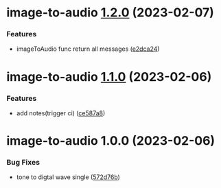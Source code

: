 # image-to-audio [1.2.0](https://github.com/hongfaqiu/image-to-audio/compare/image-to-audio@1.1.0...image-to-audio@1.2.0) (2023-02-07)


### Features

* imageToAudio func return all messages ([e2dca24](https://github.com/hongfaqiu/image-to-audio/commit/e2dca242e0046d03380a2d2a9b1969cf900f6ecc))

# image-to-audio [1.1.0](https://github.com/hongfaqiu/image-to-audio/compare/image-to-audio@1.0.0...image-to-audio@1.1.0) (2023-02-06)


### Features

* add notes(trigger ci) ([ce587a8](https://github.com/hongfaqiu/image-to-audio/commit/ce587a851197bb951150f0b732ef8d7a999d5a06))

# image-to-audio 1.0.0 (2023-02-06)


### Bug Fixes

* tone to digtal wave single ([572d76b](https://github.com/hongfaqiu/image-to-audio/commit/572d76b8ce0db84c49257fdec0639e52a46fab89))

